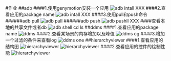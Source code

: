 #作业
##adb
####1.使用genymotion安装一个应用
![adb intall XXX](http://7vztpb.com1.z0.glb.clouddn.com/11.png)
####2.查看应用的package name
![adb intall XXX](http://7vztpb.com1.z0.glb.clouddn.com/2.png)
####3.使用pull和push命令
######adb pull
 ![adb pull](http://7vztpb.com1.z0.glb.clouddn.com/33.png)
######adb push
![adb pushll XXX](http://7vztpb.com1.z0.glb.clouddn.com/34.png)
####查看本地的共享文件或者db
![adb shell cd ls](http://7vztpb.com1.z0.glb.clouddn.com/11003.png)
##ddms
####1.查看应用的package name
![ddms ](http://7vztpb.com1.z0.glb.clouddn.com/12001.png)
####2.查看某场景的内存增加以及峰值
![ddms cg](http://7vztpb.com1.z0.glb.clouddn.com/12002.png)
####3.增加一个过滤的条件来查看log
![ddms one](http://7vztpb.com1.z0.glb.clouddn.com/12003.png)
##hierarchyviewer
####1.查看应用的结构图
![hierarchyviewer](http://7vztpb.com1.z0.glb.clouddn.com/13000.png)
![hierarchyviewer](http://7vztpb.com1.z0.glb.clouddn.com/13001.png)
####2.查看应用的控件的绘制性能
![hierarchyviewer](http://7vztpb.com1.z0.glb.clouddn.com/13002.png)
